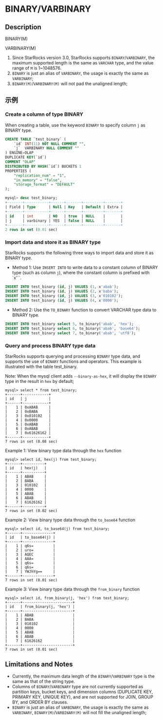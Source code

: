 # BINARY/VARBINARY


## Description

BINARY(M)

VARBINARY(M)

1. Since StarRocks version 3.0, StarRocks supports `BINARY`/`VARBINARY`, the maximum supported length is the same as `VARCHAR` type, and the value range of `M` is 1~1048576.
2. `BINARY` is just an alias of `VARBINARY`, the usage is exactly the same as `VARBINARY`;
3. `BINARY(M)`/`VARBINARY(M)` will not pad the unaligned length;

## 示例

### Create a column of type BINARY

When creating a table, use the keyword `BINARY` to specify column `j` as BINARY type.

```SQL
CREATE TABLE `test_binary` (
    `id` INT(11) NOT NULL COMMENT "",
    `j`  VARBINARY NULL COMMENT ""
) ENGINE=OLAP
DUPLICATE KEY(`id`)
COMMENT "OLAP"
DISTRIBUTED BY HASH(`id`) BUCKETS 1
PROPERTIES (
    "replication_num" = "1",
    "in_memory" = "false",
    "storage_format" = "DEFAULT"
);

mysql> desc test_binary;
+-------+-----------+------+-------+---------+-------+
| Field | Type      | Null | Key   | Default | Extra |
+-------+-----------+------+-------+---------+-------+
| id    | int       | NO   | true  | NULL    |       |
| j     | varbinary | YES  | false | NULL    |       |
+-------+-----------+------+-------+---------+-------+
2 rows in set (0.01 sec)

```

### Import data and store it as BINARY type

StarRocks supports the following three ways to import data and store it as BINARY type.

- Method 1: Use `INSERT INTO` to write data to a constant column of BINARY type (such as column `j`), where the constant column is prefixed with `x'``.

```SQL
INSERT INTO test_binary (id, j) VALUES (1, x'abab');
INSERT INTO test_binary (id, j) VALUES (2, x'baba');
INSERT INTO test_binary (id, j) VALUES (3, x'010102');
INSERT INTO test_binary (id, j) VALUES (4, x'0000'); 
```


- Method 2: Use the `TO_BINARY` function to convert VARCHAR type data to BINARY type.

```SQL
INSERT INTO test_binary select 5, to_binary('abab', 'hex');
INSERT INTO test_binary select 6, to_binary('abab', 'base64');
INSERT INTO test_binary select 7, to_binary('abab', 'utf8');
```

### Query and process BINARY type data

StarRocks supports querying and processing `BINARY` type data, and supports the use of `BINARY` functions and operators. This example is illustrated with the table test_binary.

Note: When the mysql client adds `--binary-as-hex`, it will display the `BINARY` type in the result in `hex` by default;


```Plain Text
mysql> select * from test_binary;
+------+------------+
| id   | j          |
+------+------------+
|    1 | 0xABAB     |
|    2 | 0xBABA     |
|    3 | 0x010102   |
|    4 | 0x0000     |
|    5 | 0xABAB     |
|    6 | 0xABAB     |
|    7 | 0x61626162 |
+------+------------+
7 rows in set (0.08 sec)
```

Example 1: View binary type data through the `hex` function
```
mysql> select id, hex(j) from test_binary;
+------+----------+
| id   | hex(j)   |
+------+----------+
|    1 | ABAB     |
|    2 | BABA     |
|    3 | 010102   |
|    4 | 0000     |
|    5 | ABAB     |
|    6 | ABAB     |
|    7 | 61626162 |
+------+----------+
7 rows in set (0.02 sec)
```

Example 2: View binary type data through the `to_base64` function
```
mysql> select id, to_base64(j) from test_binary;
+------+--------------+
| id   | to_base64(j) |
+------+--------------+
|    1 | q6s=         |
|    2 | uro=         |
|    3 | AQEC         |
|    4 | AAA=         |
|    5 | q6s=         |
|    6 | q6s=         |
|    7 | YWJhYg==     |
+------+--------------+
7 rows in set (0.01 sec)
```

Example 3: View binary type data through the `from_binary` function
```
mysql> select id, from_binary(j, 'hex') from test_binary;
+------+-----------------------+
| id   | from_binary(j, 'hex') |
+------+-----------------------+
|    1 | ABAB                  |
|    2 | BABA                  |
|    3 | 010102                |
|    4 | 0000                  |
|    5 | ABAB                  |
|    6 | ABAB                  |
|    7 | 61626162              |
+------+-----------------------+
7 rows in set (0.01 sec)
```


## Limitations and Notes

- Currently, the maximum data length of the `BINARY`/`VARBINARY` type is the same as that of the string type.
- Columns of `BINARY`/`VARBINARY` type are not currently supported as partition keys, bucket keys, and dimension columns (DUPLICATE KEY, PRIMARY KEY, UNIQUE KEY), and are not supported for JOIN, GROUP BY, and ORDER BY clauses.
- `BINARY` is just an alias of `VARBINARY`, the usage is exactly the same as `VARBINARY`, `BINARY(M)`/`VARBINARY(M)` will not fill the unaligned length;